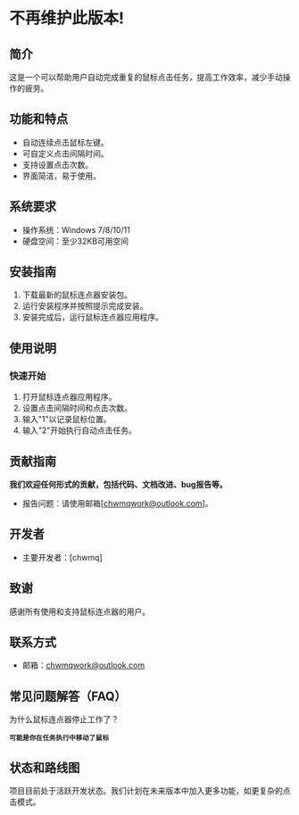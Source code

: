 # 不再维护此版本!

## 简介
这是一个可以帮助用户自动完成重复的鼠标点击任务，提高工作效率，减少手动操作的疲劳。

## 功能和特点
- 自动连续点击鼠标左键。
- 可自定义点击间隔时间。
- 支持设置点击次数。
- 界面简洁，易于使用。

## 系统要求
- 操作系统：Windows 7/8/10/11
- 硬盘空间：至少32KB可用空间

## 安装指南
1. 下载最新的鼠标连点器安装包。
2. 运行安装程序并按照提示完成安装。
3. 安装完成后，运行鼠标连点器应用程序。

## 使用说明
### 快速开始
1. 打开鼠标连点器应用程序。
2. 设置点击间隔时间和点击次数。
3. 输入"1"以记录鼠标位置。
4. 输入"2"开始执行自动点击任务。


## 贡献指南
**我们欢迎任何形式的贡献，包括代码、文档改进、bug报告等。**
- 报告问题：请使用邮箱[chwmqwork@outlook.com]。

## 开发者
- 主要开发者：[chwmq]


## 致谢
感谢所有使用和支持鼠标连点器的用户。

## 联系方式
- 邮箱：chwmqwork@outlook.com

## 常见问题解答（FAQ）
为什么鼠标连点器停止工作了？

**`可能是你在任务执行中移动了鼠标`**

## 状态和路线图
项目目前处于活跃开发状态。我们计划在未来版本中加入更多功能，如更复杂的点击模式。
